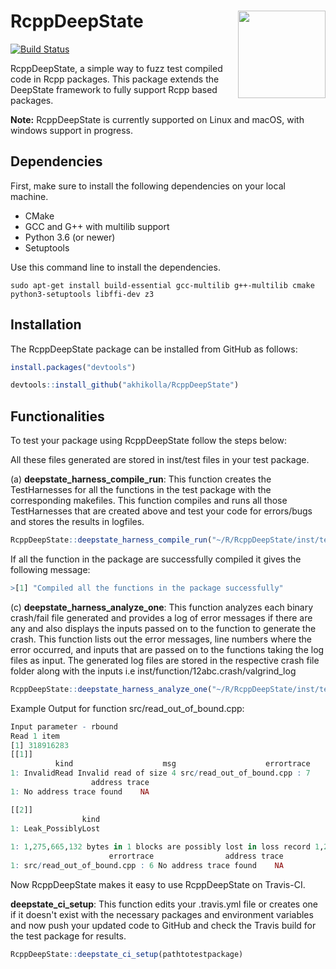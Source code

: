 # RcppDeepState <a href="https://akhikolla.github.io./"><img src="https://github.com/akhikolla/RcppDeepState/blob/master/inst/graphics/logo.jpg" align="right" height="140" /></a>

[![Build Status](https://travis-ci.org/akhikolla/RcppDeepState.svg?branch=master)](https://travis-ci.org/akhikolla/RcppDeepState)

RcppDeepState, a simple way to fuzz test compiled code in Rcpp packages. This package extends the DeepState framework to fully support Rcpp based packages.

**Note:** RcppDeepState is currently supported on Linux and macOS, with windows support in progress.

## Dependencies

First, make sure to install the following dependencies on your local machine.

* CMake
* GCC and G++ with multilib support
* Python 3.6 (or newer)
* Setuptools

Use this command line to install the dependencies.

```shell
sudo apt-get install build-essential gcc-multilib g++-multilib cmake python3-setuptools libffi-dev z3
```

## Installation

The RcppDeepState package can be installed from GitHub as follows:

```R
install.packages("devtools")

devtools::install_github("akhikolla/RcppDeepState")
```

## Functionalities

To test your package using RcppDeepState follow the steps below:

All these files generated are stored in inst/test files in your test package.

(a) **deepstate_harness_compile_run**: This function creates the TestHarnesses for all the functions in the test package with the corresponding makefiles. This function compiles and runs all those TestHarnesses that are created above and test your code for errors/bugs and stores the results in logfiles.

```R
RcppDeepState::deepstate_harness_compile_run("~/R/RcppDeepState/inst/testpkgs/testSAN")
```

If all the function in the package are successfully compiled it gives the following message:

```R
>[1] "Compiled all the functions in the package successfully"
```

(c) **deepstate_harness_analyze_one**: This function analyzes each binary crash/fail file generated and provides a log of error messages if there are any and also displays the inputs passed on to the function to generate the crash.
This function lists out the error messages, line numbers where the error occurred, and inputs that are passed on to the functions taking the log files as input. The generated log files are stored in the respective crash file folder along with the inputs i.e inst/function/12abc.crash/valgrind_log

```R
RcppDeepState::deepstate_harness_analyze_one("~/R/RcppDeepState/inst/testpkgs/testSAN")
```

Example Output for function src/read_out_of_bound.cpp:

```R
Input parameter - rbound
Read 1 item
[1] 318916283
[[1]]
          kind                    msg                    errortrace
1: InvalidRead Invalid read of size 4 src/read_out_of_bound.cpp : 7
                  address trace
1: No address trace found    NA

[[2]]
                kind
1: Leak_PossiblyLost
                                                                               msg
1: 1,275,665,132 bytes in 1 blocks are possibly lost in loss record 1,279 of 1,279
                      errortrace                address trace
1: src/read_out_of_bound.cpp : 6 No address trace found    NA

```
Now RcppDeepState makes it easy to use RcppDeepState on Travis-CI. 

**deepstate_ci_setup**: This function edits your .travis.yml file or creates one if it doesn't exist with the necessary packages and environment variables and now push your updated code to GitHub and check the Travis build for the test package for results.

```R
RcppDeepState::deepstate_ci_setup(pathtotestpackage)
```
